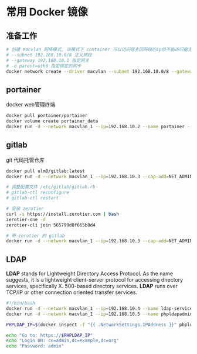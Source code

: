 # 常用 Docker 镜像

## 准备工作

```bash
# 创建 macvlan 网络模式, 该模式下 container 可以访问宿主同网段的ip但不能访问宿主ip, 宿主也无法访问内部的 container
# --subnet 192.168.10.0/8 定义网段
# --gateway 192.168.10.1 指定网关
# -o parent=eth0 指定绑定的网卡
docker network create --driver macvlan --subnet 192.168.10.0/8 --gateway 192.168.10.1 -o parent=eth0 macvlan_1
```

## portainer

docker web管理终端

```bash
docker pull portainer/portainer
docker volume create portainer_data
docker run -d --network macvlan_1 --ip=192.168.10.2 --name portainer --restart always -v /var/run/docker.sock:/var/run/docker.sock -v portainer_data:/data portainer/portainer
```

## gitlab

git 代码托管仓库

```bash
docker pull ulm0/gitlab:latest
docker run -d --network macvlan_1 --ip=192.168.10.3 --cap-add=NET_ADMIN --cap-add=SYS_ADMIN --device=/dev/net/tun --hostname gitlab.zjhlogo.io --name gitlab --restart always -v /home/pi/nas/gitlab-ce/config:/etc/gitlab -v /home/pi/nas/gitlab-ce/logs:/var/log/gitlab -v /home/pi/nas/gitlab-ce/data:/var/opt/gitlab ulm0/gitlab

# 调整配置文件 /etc/gitlab/gitlab.rb
# gitlab-ctl reconfigure
# gitlab-ctl restart

# 安装 zerotier
curl -s https://install.zerotier.com | bash
zerotier-one -d
zerotier-cli join 565799d8f665b8d4

# 带 zerotier 的 gitlab
docker run -d --network macvlan_1 --ip=192.168.10.3 --cap-add=NET_ADMIN --cap-add=SYS_ADMIN --device=/dev/net/tun --hostname gitlab.zjhlogo.io --name gitlab --restart always -v /home/pi/nas/gitlab-ce/config:/etc/gitlab -v /home/pi/nas/gitlab-ce/logs:/var/log/gitlab -v /home/pi/nas/gitlab-ce/data:/var/opt/gitlab zjhlogo/gitlab
```

## LDAP

**LDAP** stands for Lightweight Directory Access Protocol. As the name suggests, it is a lightweight client-server protocol for accessing directory services, specifically X. 500-based directory services. **LDAP** runs over TCP/IP or other connection oriented transfer services.

```bash
#!/bin/bash
docker run -d --network macvlan_1 --ip=192.168.10.4 --name ldap-service --hostname ldap.zjhlogo.io osixia/openldap
docker run -d --network macvlan_1 --ip=192.168.10.5 --name phpldapadmin-service --hostname phpldapadmin.zjhlogo.io --link ldap.zjhlogo.io:ldap-host --env PHPLDAPADMIN_LDAP_HOSTS=ldap-host osixia/phpldapadmin

PHPLDAP_IP=$(docker inspect -f "{{ .NetworkSettings.IPAddress }}" phpldapadmin.zjhlogo.io)

echo "Go to: https://$PHPLDAP_IP"
echo "Login DN: cn=admin,dc=example,dc=org"
echo "Password: admin"
```

